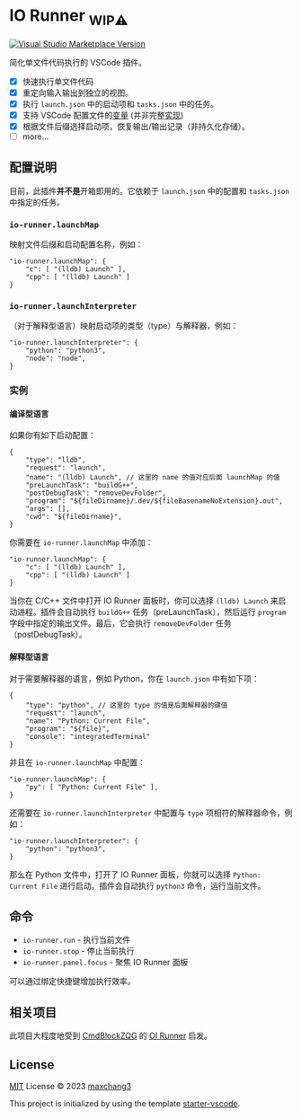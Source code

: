 # IO Runner <sub>**WIP⚠️**</sub>

<a href="https://marketplace.visualstudio.com/items?itemName=antfu.ext-name" target="__blank"><img src="https://img.shields.io/visual-studio-marketplace/v/antfu.ext-name.svg?color=eee&amp;label=VS%20Code%20Marketplace&logo=visual-studio-code" alt="Visual Studio Marketplace Version" /></a> 

简化单文件代码执行的 VSCode 插件。

* [x] 快速执行单文件代码
* [x] 重定向输入输出到独立的视图。
* [x] 执行 `launch.json` 中的启动项和 `tasks.json` 中的任务。
* [x] 支持 VSCode 配置文件的[变量](https://code.visualstudio.com/docs/editor/variables-reference)  (并非完整[实现](https://github.com/DominicVonk/vscode-variables))
* [x] 根据文件后缀选择启动项，恢复输出/输出记录（非持久化存储）。
* [ ] more...

## 配置说明

目前，此插件**并不是**开箱即用的。它依赖于 `launch.json` 中的配置和 `tasks.json` 中指定的任务。

### `io-runner.launchMap`

映射文件后缀和启动配置名称，例如：

```jsonc
"io-runner.launchMap": {
    "c": [ "(lldb) Launch" ],
    "cpp": [ "(lldb) Launch" ]
}
```

### `io-runner.launchInterpreter`

（对于解释型语言）映射启动项的类型（type）与解释器，例如：

```jsonc
"io-runner.launchInterpreter": {
    "python": "python3",
    "node": "node",
}
```

### 实例

#### 编译型语言

如果你有如下启动配置：

```jsonc
{
    "type": "lldb",
    "request": "launch",
    "name": "(lldb) Launch", // 这里的 name 的值对应后面 launchMap 的值
    "preLaunchTask": "buildG++",
    "postDebugTask": "removeDevFolder",
    "program": "${fileDirname}/.dev/${fileBasenameNoExtension}.out",
    "args": [],
    "cwd": "${fileDirname}",
}
```

你需要在 `io-runner.launchMap` 中添加：

```jsonc
"io-runner.launchMap": {
    "c": [ "(lldb) Launch" ],
    "cpp": [ "(lldb) Launch" ]
}
```

当你在 C/C++ 文件中打开 IO Runner 面板时，你可以选择 `(lldb) Launch` 来启动进程。插件会自动执行 `buildG++` 任务（preLaunchTask），然后运行 `program` 字段中指定的输出文件。最后，它会执行 `removeDevFolder` 任务（postDebugTask）。

#### 解释型语言

对于需要解释器的语言，例如 Python，你在 `launch.json` 中有如下项：

```jsonc
{
    "type": "python", // 这里的 type 的值是后面解释器的键值
    "request": "launch",
    "name": "Python: Current File",
    "program": "${file}",
    "console": "integratedTerminal"
}
```

并且在 `io-runner.launchMap` 中配置：

```jsonc
"io-runner.launchMap": {
    "py": [ "Python: Current File" ],
}
```

还需要在 `io-runner.launchInterpreter` 中配置与 `type` 项相符的解释器命令，例如：

```jsonc
"io-runner.launchInterpreter": {
    "python": "python3",
}
```

那么在 Python 文件中，打开了 IO Runner 面板，你就可以选择 `Python: Current File` 进行启动。插件会自动执行 `python3` 命令，运行当前文件。

## 命令

- `io-runner.run` - 执行当前文件
- `io-runner.stop` - 停止当前执行
- `io-runner.panel.focus` - 聚焦 IO Runner 面板

可以通过绑定快捷键增加执行效率。

## 相关项目

此项目大程度地受到 [CmdBlockZQG](https://github.com/CmdBlockZQG/) 的 [OI Runner](https://github.com/CmdBlockZQG/oi-runner/) 启发。

## License

[MIT](https://github.com/maxchang3/io-runner/blob/main/LICENSE) License © 2023 [maxchang3](https://github.com/maxchang3)

This project is initialized by using the template [starter-vscode](https://github.com/antfu/starter-vscode).
